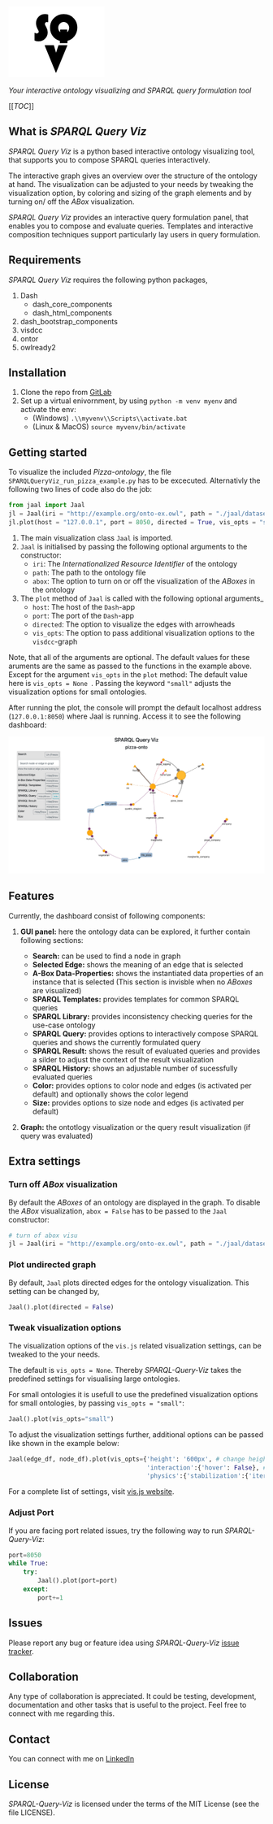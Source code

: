 <img src="jaal/assest/logo_sqv.png" alt="sqv logo"/>


*Your interactive ontology visualizing and SPARQL query formulation tool*

[[_TOC_]]

## What is *SPARQL Query Viz*

*SPARQL Query Viz* is a python based interactive ontology visualizing tool, that supports you to compose SPARQL queries interactively. 

The interactive graph gives an overview over the structure of the ontology at hand. The visualization can be adjusted to your needs by tweaking the visualization option, by coloring and sizing of the graph elements and by turning on/ off the *ABox* visualization.

*SPARQL Query Viz* provides an interactive query formulation panel, that enables you to compose and evaluate queries. Templates and interactive composition techniques support particularly lay users in query formulation.

## Requirements

*SPARQL Query Viz* requires the following python packages, 
1. Dash
    - dash_core_components
    - dash_html_components 
2. dash_bootstrap_components
3. visdcc
4. ontor
5. owlready2

## Installation

1. Clone the repo from [GitLab](https://gitlab.lrz.de/maximilianmayerhofer/SPARQL-Query-Viz)
2. Set up a virtual enivornment, by using `python -m venv myenv` and activate the env:
    - (Windows) `.\\myvenv\\Scripts\\activate.bat`
    - (Linux & MacOS) `source myvenv/bin/activate`

## Getting started

To visualize the included *Pizza-ontology*, the file `SPARQLQueryViz_run_pizza_example.py` has to be excecuted.
Alternativly the following two lines of code also do the job:

```python
from jaal import Jaal
jl = Jaal(iri = "http://example.org/onto-ex.owl", path = "./jaal/datasets/ontologies/pizza", abox = True)
jl.plot(host = "127.0.0.1", port = 8050, directed = True, vis_opts = "small")
```

1. The main visualization class `Jaal` is imported. 
2. `Jaal` is initialised by passing the following optional arguments to the constructor:
    - `iri`: The *Internationalized Resource Identifier* of the ontology
    - `path`: The path to the ontology file
    - `abox`: The option to turn on or off the visualization of the *ABoxes* in the ontology
3. The `plot` method of `Jaal` is called with the following optional arguments_
    - `host`: The host of the `Dash`-app
    - `port`: The port of the `Dash`-app
    - `directed`: The option to visualize the edges with arrowheads
    - `vis_opts`: The option to pass additional visualization options to the `visdcc`-graph

Note, that all of the arguments are optional. The default values for these aruments are the same as passed to the functions in the example above. Except for the argument `vis_opts` in the `plot` method: The default value here is `vis_opts = None `. Passing the keyword `"small"` adjusts the visualization options for small ontologies.

After running the plot, the console will prompt the default localhost address (`127.0.0.1:8050`) where Jaal is running. Access it to see the following dashboard:

<img src="jaal/assest/dashboard.png" alt="dashboard"/>

## Features

Currently, the dashboard consist of following components:
1. **GUI panel:** here the ontology data can be explored, it further contain following sections:
    - **Search:** can be used to find a node in graph
    - **Selected Edge:** shows the meaning of an edge that is selected
    - **A-Box Data-Properties:** shows the instantiated data properties of an instance that is selected (This section is invisble when no *ABoxes* are visualized)
    - **SPARQL Templates:** provides templates for common SPARQL queries
    - **SPARQL Library:** provides inconsistency checking queries for the use-case ontology
    - **SPARQL Query:** provides options to interactively compose SPARQL queries and shows the currently formulated query
    - **SPARQL Result:** shows the result of evaluated queries and provides a silder to adjust the context of the result visualization
    - **SPARQL History:** shows an adjustable number of sucessfully evaluated queries
    - **Color:** provides options to color node and edges (is activated per default) and optionally shows the color legend
    - **Size:** provides options to size node and edges (is activated per default)

2. **Graph:** the ontotlogy visualization or the query result visualization (if query was evaluated)

## Extra settings

### Turn off *ABox* visualization

By default the *ABoxes* of an ontology are displayed in the graph. To disable the *ABox* visualization, `abox = False` has to be passed to the `Jaal` constructor:

```python
# turn of abox visu
jl = Jaal(iri = "http://example.org/onto-ex.owl", path = "./jaal/datasets/ontologies/pizza", abox = False)
```

### Plot undirected graph

By default, `Jaal` plots directed edges for the ontology visualization. This setting can be changed by,

```python
Jaal().plot(directed = False)
```

### Tweak visualization options

The visualization options of the `vis.js` related visualization settings, can be tweaked to the your needs. 

The default is `vis_opts = None`. Thereby *SPARQL-Query-Viz* takes the predefined settings for visualising large ontologies.

For small ontologies it is usefull to use the predefined visualization options for small ontologies, by passing `vis_opts = "small"`:

```python
Jaal().plot(vis_opts="small")
```
To adjust the visualization settings further, additional options can be passed like shown in the example below:

```python
Jaal(edge_df, node_df).plot(vis_opts={'height': '600px', # change height
                                      'interaction':{'hover': False}, # turn off the hover 
                                      'physics':{'stabilization':{'iterations': 100}}}) # define the convergence iteration of network

```

For a complete list of settings, visit [vis.js website](https://visjs.github.io/vis-network/docs/network/).

### Adjust Port

If you are facing port related issues, try the following way to run *SPARQL-Query-Viz*:

```python
port=8050
while True:
    try:
        Jaal().plot(port=port)
    except:
        port+=1
```

## Issues

Please report any bug or feature idea using *SPARQL-Query-Viz* [issue tracker](https://gitlab.lrz.de/maximilianmayerhofer/SPARQL-Query-Viz/-/issues).

## Collaboration

Any type of collaboration is appreciated. It could be  testing, development, documentation and other tasks that is useful to the project. Feel free to connect with me regarding this.

## Contact

You can connect with me on [LinkedIn](www.linkedin.com/in/maximilian-mayerhofer-41804917b)

## License

*SPARQL-Query-Viz* is licensed under the terms of the MIT License (see the file
LICENSE).
